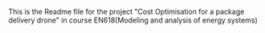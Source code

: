 This is the Readme file for the project "Cost Optimisation for a package delivery drone" in course EN618(Modeling and analysis of energy systems) 
